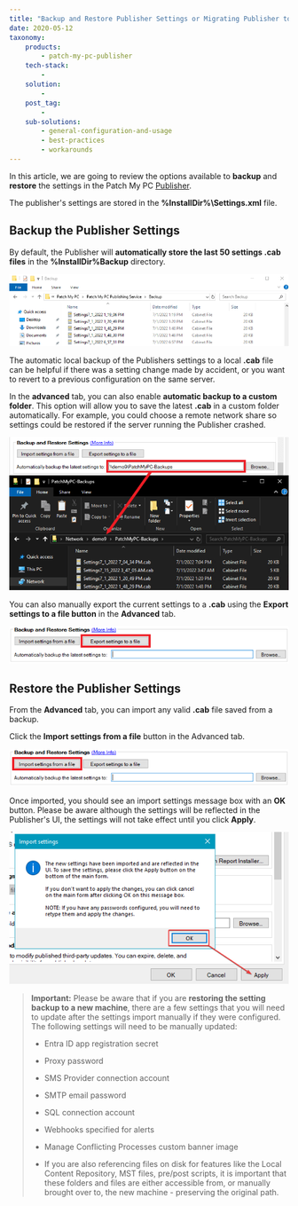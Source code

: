 ```yaml
---
title: "Backup and Restore Publisher Settings or Migrating Publisher to a New Machine"
date: 2020-05-12
taxonomy:
    products:
        - patch-my-pc-publisher
    tech-stack:
        - 
    solution:
        - 
    post_tag:
        - 
    sub-solutions:
        - general-configuration-and-usage
        - best-practices
        - workarounds
---
```


In this article, we are going to review the options available to **backup** and **restore** the settings in the Patch My PC [Publisher](/docs).

The publisher's settings are stored in the **%InstallDir%\\Settings.xml** file.

## Backup the Publisher Settings

By default, the Publisher will **automatically store the last 50 settings .cab files** in the **%InstallDir%Backup** directory.

![](../../_images/backupfolder.png)

The automatic local backup of the Publishers settings to a local **.cab** file can be helpful if there was a setting change made by accident, or you want to revert to a previous configuration on the same server.

In the **advanced** tab, you can also enable **automatic backup to a custom folder**. This option will allow you to save the latest **.cab** in a custom folder automatically. For example, you could choose a remote network share so settings could be restored if the server running the Publisher crashed.

![](../../_images/custombackupfolder.png)

You can also manually export the current settings to a **.cab** using the **Export settings to a file button** in the **Advanced** tab.

![](../../_images/exportbackups.png)

## Restore the Publisher Settings

From the **Advanced** tab, you can import any valid **.cab** file saved from a backup.

Click the **Import settings from a file** button in the Advanced tab.

![](../../_images/importbackups.png)

Once imported, you should see an import settings message box with an **OK** button. Please be aware although the settings will be reflected in the Publisher's UI, the settings will not take effect until you click **Apply**.

![](../../_images/settings-imported-publisher.png)

> **Important:** Please be aware that if you are **restoring the setting backup to a new machine**, there are a few settings that you will need to update after the settings import manually if they were configured. The following settings will need to be manually updated:
> 
> - Entra ID app registration secret
> 
> - Proxy password
> 
> - SMS Provider connection account
> 
> - SMTP email password
> 
> - SQL connection account
> 
> - Webhooks specified for alerts
> 
> - Manage Conflicting Processes custom banner image
> 
> - If you are also referencing files on disk for features like the Local Content Repository, MST files, pre/post scripts, it is important that these folders and files are either accessible from, or manually brought over to, the new machine - preserving the original path.
